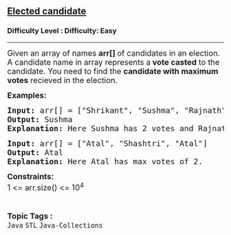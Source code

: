 <h2><a href="https://www.geeksforgeeks.org/problems/elected-candidate/1?page=2&difficulty=Easy&status=unsolved,attempted&sortBy=accuracy">Elected candidate</a></h2><h3>Difficulty Level : Difficulty: Easy</h3><hr><div class="problems_problem_content__Xm_eO"><p><span style="font-size: 18px;">Given an array of names <strong>arr[] </strong>of candidates in an election. A candidate name in array represents a<strong> vote casted</strong> to the candidate. You need to find the <strong>candidate with maximum votes</strong> recieved in the election.</span></p>
<p><strong><span style="font-size: 18px;">Examples:</span></strong></p>
<pre><span style="font-size: 18px;"><strong>Input: </strong>arr[] = ["Shrikant", "Sushma", "Rajnath", "Sushma"]</span>
<span style="font-size: 18px;"><strong>Output: </strong>Sushma</span>
<span style="font-size: 18px;"><strong>Explanation: </strong>Here Sushma has 2 votes and Rajnath has 1 vote.</span></pre>
<pre><span style="font-size: 18px;"><strong>Input: </strong>arr[] = ["Atal", "Shashtri", "Atal"]</span>
<span style="font-size: 18px;"><strong>Output: </strong>Atal</span>
<span style="font-size: 18px;"><strong>Explanation: </strong>Here Atal has max votes of 2.</span></pre>
<p><span style="font-size: 18px;"><strong>Constraints:</strong><br>1 &lt;= arr.size() &lt;= 10<sup>4</sup></span></p></div><br><p><span style=font-size:18px><strong>Topic Tags : </strong><br><code>Java</code>&nbsp;<code>STL</code>&nbsp;<code>Java-Collections</code>&nbsp;